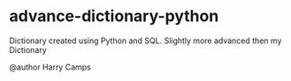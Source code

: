 # advance-dictionary-python

Dictionary created using Python and SQL. 
Slightly more advanced then my Dictionary 

@author Harry Camps
